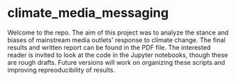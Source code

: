 # climate_media_messaging

Welcome to the repo. The aim of this project was to analyze the stance and biases of mainstream media outlets' response to climate change. The final results and written report can be found in the PDF file. The interested reader is invited to look at the code in the Jupyter notebooks, though these are rough drafts. Future versions will work on organizing these scripts and improving repreoducibility of results.

